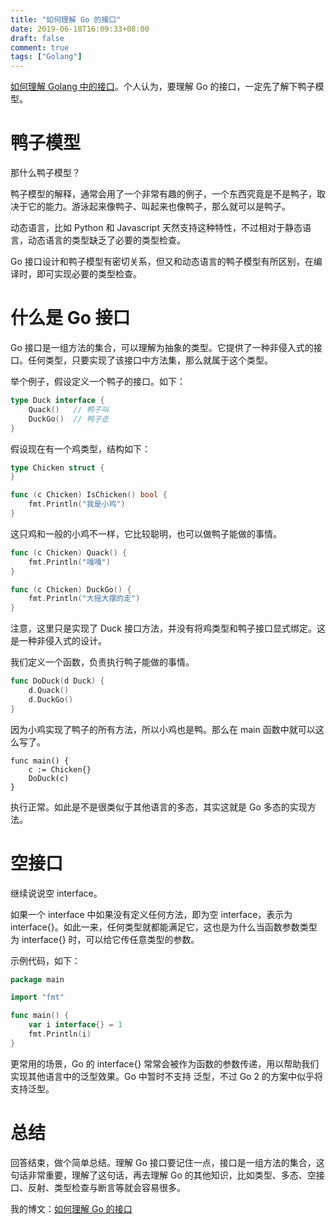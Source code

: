 ```yaml
---
title: "如何理解 Go 的接口"
date: 2019-06-18T16:09:33+08:00
draft: false
comment: true
tags: ["Golang"]
---
```


[如何理解 Golang 中的接口](https://www.zhihu.com/question/318138275/answer/699989214)。个人认为，要理解 Go 的接口，一定先了解下鸭子模型。

# 鸭子模型

那什么鸭子模型？

鸭子模型的解释，通常会用了一个非常有趣的例子，一个东西究竟是不是鸭子，取决于它的能力。游泳起来像鸭子、叫起来也像鸭子，那么就可以是鸭子。

动态语言，比如 Python 和 Javascript 天然支持这种特性，不过相对于静态语言，动态语言的类型缺乏了必要的类型检查。

Go 接口设计和鸭子模型有密切关系，但又和动态语言的鸭子模型有所区别，在编译时，即可实现必要的类型检查。

# 什么是 Go 接口

Go 接口是一组方法的集合，可以理解为抽象的类型。它提供了一种非侵入式的接口。任何类型，只要实现了该接口中方法集，那么就属于这个类型。

举个例子，假设定义一个鸭子的接口。如下：
```go
type Duck interface {
	Quack()   // 鸭子叫
	DuckGo()  // 鸭子走
}
```

假设现在有一个鸡类型，结构如下：
```go
type Chicken struct {
}

func (c Chicken) IsChicken() bool {
	fmt.Println("我是小鸡")
}
```

这只鸡和一般的小鸡不一样，它比较聪明，也可以做鸭子能做的事情。
```go
func (c Chicken) Quack() {
	fmt.Println("嘎嘎")
}

func (c Chicken) DuckGo() {
	fmt.Println("大摇大摆的走")
}
```

注意，这里只是实现了 Duck 接口方法，并没有将鸡类型和鸭子接口显式绑定。这是一种非侵入式的设计。

我们定义一个函数，负责执行鸭子能做的事情。

```go
func DoDuck(d Duck) {
	d.Quack()
	d.DuckGo()
}
```
因为小鸡实现了鸭子的所有方法，所以小鸡也是鸭。那么在 main 函数中就可以这么写了。
```
func main() {
	c := Chicken{}
	DoDuck(c)
}
```

执行正常。如此是不是很类似于其他语言的多态，其实这就是 Go 多态的实现方法。

# 空接口

继续说说空 interface。

如果一个 interface 中如果没有定义任何方法，即为空 interface，表示为 interface{}。如此一来，任何类型就都能满足它，这也是为什么当函数参数类型为 interface{} 时，可以给它传任意类型的参数。

示例代码，如下：

```go
package main

import "fmt"

func main() {
	var i interface{} = 1
	fmt.Println(i)
}
```

更常用的场景，Go 的 interface{} 常常会被作为函数的参数传递，用以帮助我们实现其他语言中的泛型效果。Go 中暂时不支持 泛型，不过 Go 2 的方案中似乎将支持泛型。

# 总结

回答结束，做个简单总结。理解 Go 接口要记住一点，接口是一组方法的集合，这句话非常重要，理解了这句话，再去理解 Go 的其他知识，比如类型、多态、空接口、反射、类型检查与断言等就会容易很多。

我的博文：[如何理解 Go 的接口](https://www.poloxue.com/posts/2019-06-18-understand-golang-interface)
